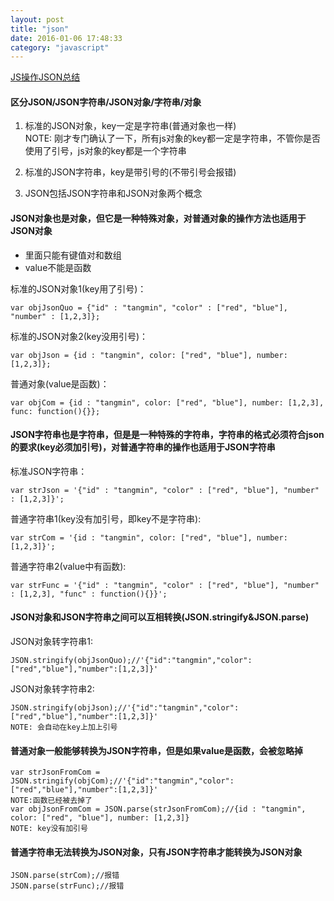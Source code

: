 ```yaml
---
layout: post
title: "json"
date: 2016-01-06 17:48:33
category: "javascript"
---
```


[JS操作JSON总结](http://www.cnblogs.com/worfdream/articles/1956449.html)

#### 区分JSON/JSON字符串/JSON对象/字符串/对象

1. 标准的JSON对象，key一定是字符串(普通对象也一样)   
NOTE: 刚才专门确认了一下，所有js对象的key都一定是字符串，不管你是否使用了引号，js对象的key都是一个字符串

2. 标准的JSON字符串，key是带引号的(不带引号会报错)

3. JSON包括JSON字符串和JSON对象两个概念

#### JSON对象也是对象，但它是一种特殊对象，对普通对象的操作方法也适用于JSON对象

- 里面只能有键值对和数组
- value不能是函数

标准的JSON对象1(key用了引号)： 

	var objJsonQuo = {"id" : "tangmin", "color" : ["red", "blue"], "number" : [1,2,3]};

标准的JSON对象2(key没用引号)：

	var objJson = {id : "tangmin", color: ["red", "blue"], number: [1,2,3]};
	
普通对象(value是函数)：

	var objCom = {id : "tangmin", color: ["red", "blue"], number: [1,2,3], func: function(){}};

#### JSON字符串也是字符串，但是是一种特殊的字符串，字符串的格式必须符合json的要求(key必须加引号)，对普通字符串的操作也适用于JSON字符串
	
标准JSON字符串：

	var strJson = '{"id" : "tangmin", "color" : ["red", "blue"], "number" : [1,2,3]}';

普通字符串1(key没有加引号，即key不是字符串):

	var strCom = '{id : "tangmin", color: ["red", "blue"], number: [1,2,3]}';

普通字符串2(value中有函数):

	var strFunc = '{"id" : "tangmin", "color" : ["red", "blue"], "number" : [1,2,3], "func" : function(){}}';

#### JSON对象和JSON字符串之间可以互相转换(JSON.stringify&JSON.parse)

JSON对象转字符串1:

	JSON.stringify(objJsonQuo);//'{"id":"tangmin","color":["red","blue"],"number":[1,2,3]}'


JSON对象转字符串2:
	
	JSON.stringify(objJson);//'{"id":"tangmin","color":["red","blue"],"number":[1,2,3]}'
	NOTE: 会自动在key上加上引号


#### 普通对象一般能够转换为JSON字符串，但是如果value是函数，会被忽略掉

	var strJsonFromCom = JSON.stringify(objCom);//'{"id":"tangmin","color":["red","blue"],"number":[1,2,3]}'    
	NOTE:函数已经被去掉了
	var objJsonFromCom = JSON.parse(strJsonFromCom);//{id : "tangmin", color: ["red", "blue"], number: [1,2,3]}
	NOTE: key没有加引号

#### 普通字符串无法转换为JSON对象，只有JSON字符串才能转换为JSON对象

	JSON.parse(strCom);//报错
	JSON.parse(strFunc);//报错
